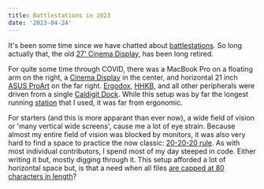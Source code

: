 ```yaml
---
title: Battlestations in 2023
date: '2023-04-24'
---
```


It's been some time since we have chatted about [battlestations][reddit].
So long actually that,
the old [27' Cinema Display][applDsplay],
has been long retired.

For quite some time through COVID,
there was a MacBook Pro on a floating arm on the right,
a [Cinema Display][applDsplay] in the center,
and horizontal 21 inch [ASUS ProArt][part] on the far right.
[Ergodox][egd], [HHKB][hhkb], and all other peripherals were driven from a single [Caldigit Dock][cdigit].
While this setup was by far the longest running [station][reddit] that I used,
it was far from ergonomic.

For starters (and this is more apparant than ever now),
a wide field of vision or 'many vertical wide screens',
cause me a lot of eye strain.
Because almost my entire field of vision was blocked by monitors,
it was also very hard to find a space to practice the now classic:
[20-20-20 rule][eyeStrain].
As with most individual contributors,
I spend most of my day steeped in code.
Either writing it but,
mostly digging through it.
This setup afforded a lot of horizontal space but,
is that a need when all files [are capped at 80 characters in length][wide]?


[reddit]: https://www.reddit.com/r/battlestations/
[applDsplay]: https://en.wikipedia.org/wiki/Apple_Cinema_Display
[part]: https://www.asus.com/us/proart/displays-home/
[cdigit]: https://www.caldigit.com/thunderbolt-station-4/
[egd]: https://www.ergodox.io/
[hhkb]: https://happyhackingkb.com/
[eyeStrain]: https://www.mayoclinic.org/diseases-conditions/eyestrain/diagnosis-treatment/drc-20372403
[wide]: https://softwareengineering.stackexchange.com/questions/148677/why-is-80-characters-the-standard-limit-for-code-width#148678
